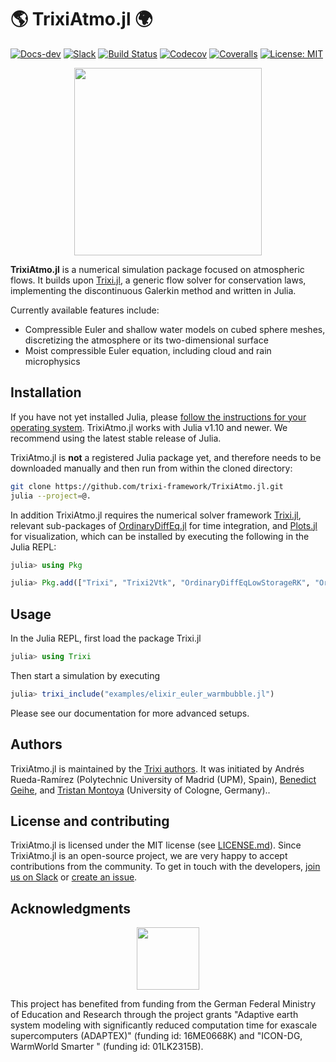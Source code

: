 # 🌎 TrixiAtmo.jl 🌍

<!--
[![Docs-stable](https://img.shields.io/badge/docs-stable-blue.svg)](https://trixi-framework.github.io/TrixiAtmo.jl/stable)
-->
[![Docs-dev](https://img.shields.io/badge/docs-dev-blue.svg)](https://trixi-framework.github.io/TrixiAtmo.jl/dev)
[![Slack](https://img.shields.io/badge/chat-slack-e01e5a)](https://join.slack.com/t/trixi-framework/shared_invite/zt-sgkc6ppw-6OXJqZAD5SPjBYqLd8MU~g)
[![Build Status](https://github.com/trixi-framework/TrixiAtmo.jl/actions/workflows/ci.yml/badge.svg)](https://github.com/trixi-framework/TrixiAtmo.jl/actions?query=workflow%3ACI)
[![Codecov](https://codecov.io/gh/trixi-framework/TrixiAtmo.jl/branch/main/graph/badge.svg)](https://codecov.io/gh/trixi-framework/TrixiAtmo.jl)
[![Coveralls](https://coveralls.io/repos/github/trixi-framework/TrixiAtmo.jl/badge.svg?branch=main)](https://coveralls.io/github/trixi-framework/TrixiAtmo.jl?branch=main)
[![License: MIT](https://img.shields.io/badge/License-MIT-success.svg)](https://opensource.org/licenses/MIT)
<!--
[![DOI](https://zenodo.org/badge/DOI/TODO.svg)](https://doi.org/TODO)
-->

<p align="center">
  <img width="300px" src="https://trixi-framework.github.io/assets/logo_atmo.png">
</p>

**TrixiAtmo.jl** is a numerical simulation package focused on atmospheric flows. It builds
upon [Trixi.jl](https://github.com/trixi-framework/Trixi.jl), a generic flow solver for
conservation laws, implementing the discontinuous Galerkin method and written in Julia.

Currently available features include:

* Compressible Euler and shallow water models on cubed sphere meshes, discretizing the
  atmosphere or its two-dimensional surface
* Moist compressible Euler equation, including cloud and rain microphysics


## Installation

If you have not yet installed Julia, please [follow the instructions for your
operating system](https://julialang.org/downloads/platform/). TrixiAtmo.jl works
with Julia v1.10 and newer. We recommend using the latest stable release of Julia.

TrixiAtmo.jl is **not** a registered Julia package yet, and therefore needs to be
downloaded manually and then run from within the cloned directory:
```bash
git clone https://github.com/trixi-framework/TrixiAtmo.jl.git
julia --project=@.
```
In addition TrixiAtmo.jl requires the numerical solver framework
[Trixi.jl](https://github.com/trixi-framework/Trixi.jl), relevant sub-packages of
[OrdinaryDiffEq.jl](https://github.com/SciML/OrdinaryDiffEq.jl) for time integration, and
[Plots.jl](https://github.com/JuliaPlots/Plots.jl) for visualization, which can be
installed by executing the following in the Julia REPL:
```julia
julia> using Pkg

julia> Pkg.add(["Trixi", "Trixi2Vtk", "OrdinaryDiffEqLowStorageRK", "OrdinaryDiffEqSSPRK", "Plots"])
```


## Usage

In the Julia REPL, first load the package Trixi.jl
```julia
julia> using Trixi
```
Then start a simulation by executing
```julia
julia> trixi_include("examples/elixir_euler_warmbubble.jl")
```
Please see our documentation for more advanced setups.


## Authors
TrixiAtmo.jl is maintained by the
[Trixi authors](https://github.com/trixi-framework/Trixi.jl/blob/main/AUTHORS.md).
It was initiated by
Andrés Rueda-Ramírez
(Polytechnic University of Madrid (UPM), Spain),
[Benedict Geihe](https://www.mi.uni-koeln.de/NumSim/), and
[Tristan Montoya](https://www.mi.uni-koeln.de/NumSim/)
(University of Cologne, Germany)..

## License and contributing
TrixiAtmo.jl is licensed under the MIT license (see [LICENSE.md](LICENSE.md)).
Since TrixiAtmo.jl is an open-source project, we are very happy to accept contributions from the
community. To get in touch with the developers,
[join us on Slack](https://join.slack.com/t/trixi-framework/shared_invite/zt-sgkc6ppw-6OXJqZAD5SPjBYqLd8MU~g)
or [create an issue](https://github.com/trixi-framework/TrixiAtmo.jl/issues/new).

## Acknowledgments
<p align="center">
  <!-- BMBF -->
  <img align="middle" src="https://user-images.githubusercontent.com/3637659/231436391-b28a76a4-f027-40f9-bd28-14e3a2f3e16a.png" height="100" />
</p>

This project has benefited from funding from the German Federal Ministry of
Education and Research through the project grants "Adaptive earth system modeling
with significantly reduced computation time for exascale supercomputers
(ADAPTEX)" (funding id: 16ME0668K)
and "ICON-DG, WarmWorld Smarter " (funding id: 01LK2315B).
